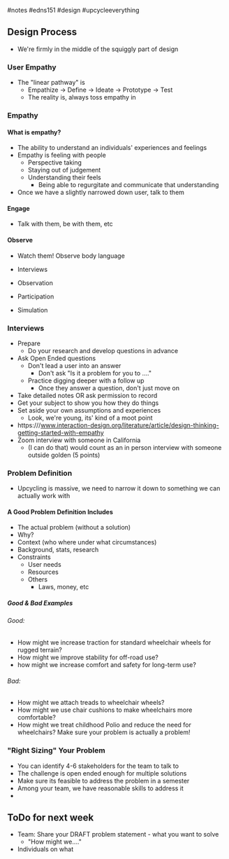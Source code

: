 #notes #edns151 #design 
#upcycleeverything 

## Design Process
- We're firmly in the middle of the squiggly part of design

### User Empathy
- The "linear pathway" is 
	- Empathize -> Define -> Ideate -> Prototype -> Test
	- The reality is, always toss empathy in
### Empathy
#### What is empathy?
- The ability to understand an individuals' experiences and feelings
- Empathy is feeling with people
	- Perspective taking
	- Staying out of judgement
	- Understanding their feels
		- Being able to regurgitate and communicate that understanding
- Once we have a slightly narrowed down user, talk to them

#### Engage
- Talk with them, be with them, etc

#### Observe
- Watch them! Observe body language 

- Interviews
- Observation
- Participation
- Simulation

### Interviews
- Prepare
	- Do your research and develop questions in advance
- Ask Open Ended questions
	- Don't lead a user into an answer
		- Don't ask "Is it a problem for you to ...."
	- Practice digging deeper with a follow up
		- Once they answer a question, don't just move on
- Take detailed notes OR ask permission to record
- Get your subject to show you how they do things
- Set aside your own assumptions and experiences
	- Look, we're young, its' kind of a moot point
- https:///www.interaction-design.org/literature/article/design-thinking-getting-started-with-empathy
- Zoom interview with someone in California
	- (I can do that) would count as an in person interview with someone outside golden (5 points)
### Problem Definition
- Upcycling is massive, we need to narrow it down to something we can actually work with
#### A Good Problem Definition Includes
- The actual problem (without a solution)
- Why?
- Context (who where under what circumstances)
- Background, stats, research
- Constraints
	- User needs
	- Resources
	- Others
		- Laws, money, etc
##### Good & Bad Examples
###### Good: 
- How might we increase traction for standard wheelchair wheels for rugged terrain?
- How might we improve stability for off-road use?
- how might we increase comfort and safety for long-term use?
###### Bad:
- How might we attach treads to wheelchair wheels?
- How might we use chair cushions to make wheelchairs more comfortable?
- How might we treat childhood Polio and reduce the need for wheelchairs?
Make sure your problem is actually  a problem!

### "Right Sizing" Your Problem
- You can identify 4-6 stakeholders for the team to talk to
- The challenge is open ended enough for multiple solutions
- Make sure its feasible to address the problem in a semester
- Among your team, we have reasonable skills to address it
- 



## ToDo for next week
- Team: Share your DRAFT problem statement - what you want to solve
	- "How might we...."
- Individuals on what 